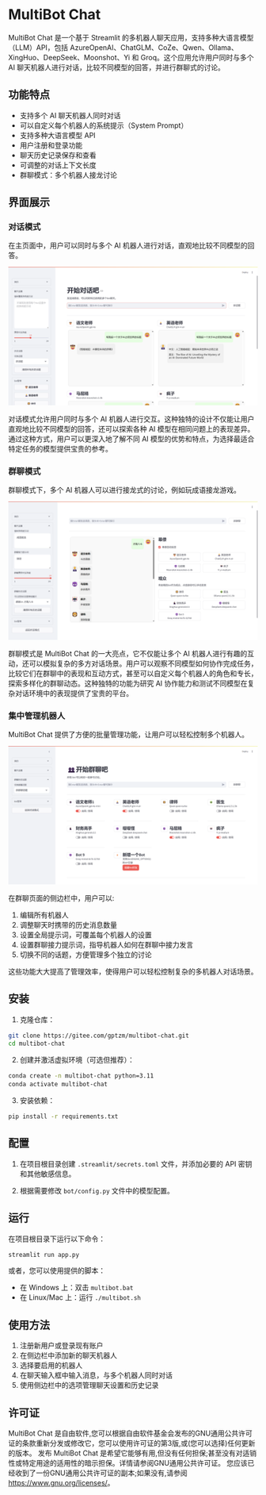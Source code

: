 # MultiBot Chat

MultiBot Chat 是一个基于 Streamlit 的多机器人聊天应用，支持多种大语言模型（LLM）API，包括 AzureOpenAI、ChatGLM、CoZe、Qwen、Ollama、XingHuo、DeepSeek、Moonshot、Yi 和 Groq。这个应用允许用户同时与多个 AI 聊天机器人进行对话，比较不同模型的回答，并进行群聊式的讨论。

## 功能特点

- 支持多个 AI 聊天机器人同时对话
- 可以自定义每个机器人的系统提示（System Prompt）
- 支持多种大语言模型 API
- 用户注册和登录功能
- 聊天历史记录保存和查看
- 可调整的对话上下文长度
- 群聊模式：多个机器人接龙讨论

## 界面展示

### 对话模式

在主页面中，用户可以同时与多个 AI 机器人进行对话，直观地比较不同模型的回答。

![主页面对话](demo_images/demo_main_page_chat.png)

对话模式允许用户同时与多个 AI 机器人进行交互。这种独特的设计不仅能让用户直观地比较不同模型的回答，还可以探索各种 AI 模型在相同问题上的表现差异。通过这种方式，用户可以更深入地了解不同 AI 模型的优势和特点，为选择最适合特定任务的模型提供宝贵的参考。

### 群聊模式

群聊模式下，多个 AI 机器人可以进行接龙式的讨论，例如玩成语接龙游戏。

![群聊模式](demo_images/demo_group_page_chat.png)

群聊模式是 MultiBot Chat 的一大亮点，它不仅能让多个 AI 机器人进行有趣的互动，还可以模拟复杂的多方对话场景。用户可以观察不同模型如何协作完成任务，比较它们在群聊中的表现和互动方式，甚至可以自定义每个机器人的角色和专长，探索多样化的群聊动态。这种独特的功能为研究 AI 协作能力和测试不同模型在复杂对话环境中的表现提供了宝贵的平台。

### 集中管理机器人

MultiBot Chat 提供了方便的批量管理功能，让用户可以轻松控制多个机器人。

![批量管理机器人](demo_images/demo_group_page.png)

在群聊页面的侧边栏中，用户可以:

1. 编辑所有机器人
2. 调整聊天时携带的历史消息数量
3. 设置全局提示词，可覆盖每个机器人的设置
4. 设置群聊接力提示词，指导机器人如何在群聊中接力发言
5. 切换不同的话题，方便管理多个独立的讨论

这些功能大大提高了管理效率，使得用户可以轻松控制复杂的多机器人对话场景。


## 安装

1. 克隆仓库：
``` bash
git clone https://gitee.com/gptzm/multibot-chat.git
cd multibot-chat
```

2. 创建并激活虚拟环境（可选但推荐）：
``` bash
conda create -n multibot-chat python=3.11
conda activate multibot-chat
```

3. 安装依赖：
``` bash
pip install -r requirements.txt
```

## 配置

1. 在项目根目录创建 `.streamlit/secrets.toml` 文件，并添加必要的 API 密钥和其他敏感信息。

2. 根据需要修改 `bot/config.py` 文件中的模型配置。

## 运行

在项目根目录下运行以下命令：
``` bash
streamlit run app.py
```

或者，您可以使用提供的脚本：

- 在 Windows 上：双击 `multibot.bat`
- 在 Linux/Mac 上：运行 `./multibot.sh`

## 使用方法

1. 注册新用户或登录现有账户
2. 在侧边栏中添加新的聊天机器人
3. 选择要启用的机器人
4. 在聊天输入框中输入消息，与多个机器人同时对话
5. 使用侧边栏中的选项管理聊天设置和历史记录

## 许可证

MultiBot Chat 是自由软件,您可以根据自由软件基金会发布的GNU通用公共许可证的条款重新分发或修改它，您可以使用许可证的第3版,或(您可以选择)任何更新的版本。
发布 MultiBot Chat 是希望它能够有用,但没有任何担保;甚至没有对适销性或特定用途的适用性的暗示担保。详情请参阅GNU通用公共许可证。
您应该已经收到了一份GNU通用公共许可证的副本;如果没有,请参阅 <https://www.gnu.org/licenses/>。
